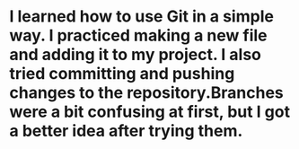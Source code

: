 # I learned how to use Git in a simple way. I practiced making a new file and adding it to my project. I also tried committing and pushing changes to the repository.Branches were a bit confusing at first, but I got a better idea after trying them.
